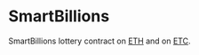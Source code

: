 # SmartBillions
SmartBillions lottery contract on [ETH](https://etherscan.io/address/0x5ace17f87c7391e5792a7683069a8025b83bbd85) and on [ETC](http://gastracker.io/addr/0x5ace17f87c7391e5792a7683069a8025b83bbd85).
